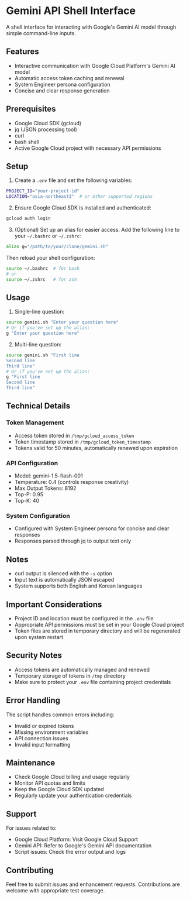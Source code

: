 # Gemini API Shell Interface

A shell interface for interacting with Google's Gemini AI model through simple command-line inputs.

## Features

- Interactive communication with Google Cloud Platform's Gemini AI model
- Automatic access token caching and renewal
- System Engineer persona configuration
- Concise and clear response generation

## Prerequisites

- Google Cloud SDK (gcloud)
- jq (JSON processing tool)
- curl
- bash shell
- Active Google Cloud project with necessary API permissions

## Setup

1. Create a `.env` file and set the following variables:
```bash
PROJECT_ID="your-project-id"
LOCATION="asia-northeast3"  # or other supported regions
```

2. Ensure Google Cloud SDK is installed and authenticated:
```bash
gcloud auth login
```

3. (Optional) Set up an alias for easier access. Add the following line to your `~/.bashrc` or `~/.zshrc`:
```bash
alias g="/path/to/your/clone/gemini.sh"
```
Then reload your shell configuration:
```bash
source ~/.bashrc  # for bash
# or
source ~/.zshrc   # for zsh
```

## Usage

1. Single-line question:
```bash
source gemini.sh "Enter your question here"
# Or if you've set up the alias:
g "Enter your question here"
```

2. Multi-line question:
```bash
source gemini.sh "First line
Second line
Third line"
# Or if you've set up the alias:
g "First line
Second line
Third line"
```

## Technical Details

### Token Management
- Access token stored in `/tmp/gcloud_access_token`
- Token timestamp stored in `/tmp/gcloud_token_timestamp`
- Tokens valid for 50 minutes, automatically renewed upon expiration

### API Configuration
- Model: gemini-1.5-flash-001
- Temperature: 0.4 (controls response creativity)
- Max Output Tokens: 8192
- Top-P: 0.95
- Top-K: 40

### System Configuration
- Configured with System Engineer persona for concise and clear responses
- Responses parsed through jq to output text only

## Notes

- curl output is silenced with the `-s` option
- Input text is automatically JSON escaped
- System supports both English and Korean languages

## Important Considerations

- Project ID and location must be configured in the `.env` file
- Appropriate API permissions must be set in your Google Cloud project
- Token files are stored in temporary directory and will be regenerated upon system restart

## Security Notes

- Access tokens are automatically managed and renewed
- Temporary storage of tokens in `/tmp` directory
- Make sure to protect your `.env` file containing project credentials

## Error Handling

The script handles common errors including:
- Invalid or expired tokens
- Missing environment variables
- API connection issues
- Invalid input formatting

## Maintenance

- Check Google Cloud billing and usage regularly
- Monitor API quotas and limits
- Keep the Google Cloud SDK updated
- Regularly update your authentication credentials

## Support

For issues related to:
- Google Cloud Platform: Visit Google Cloud Support
- Gemini API: Refer to Google's Gemini API documentation
- Script issues: Check the error output and logs

## Contributing

Feel free to submit issues and enhancement requests. Contributions are welcome with appropriate test coverage.

